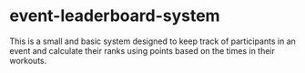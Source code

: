 # event-leaderboard-system
This is a small and basic system designed to keep track of participants in an event and calculate their ranks using points based on the times in their workouts.
